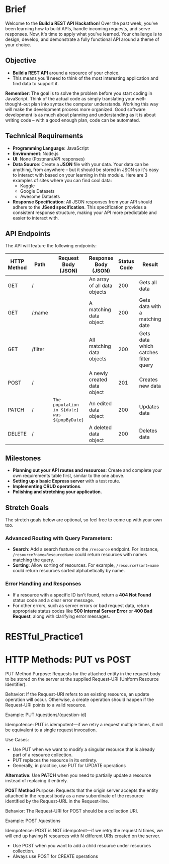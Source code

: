 # **Brief**

Welcome to the **Build a REST API Hackathon**! Over the past week, you've been learning how to build APIs, handle incoming requests, and serve responses. Now, it's time to apply what you've learned. Your challenge is to design, develop, and demonstrate a fully functional API around a theme of your choice.

## **Objective**

- **Build a REST API** around a resource of your choice.
- This means you'll need to think of the most interesting application and find data to support it.

**Remember**: The goal is to solve the problem before you start coding in JavaScript. Think of the actual code as simply translating your well-thought-out plan into syntax the computer understands. Working this way will make the development process more organized. Good software development is as much about planning and understanding as it is about writing code – with a good enough plan, code can be automated.

## **Technical Requirements**

- **Programming Language**: JavaScript
- **Environment**: Node.js
- **UI**: None (Postman/API responses)
- **Data Source**: Create a **JSON** file with your data. Your data can be anything, from anywhere – but it should be stored in JSON so it's easy to interact with based on your learning in this module. Here are 3 examples of sites where you can find cool data:
  - Kaggle
  - Google Datasets
  - Awesome Datasets
- **Response Specification**: All JSON responses from your API should adhere to the **JSend specification**. This specification provides a consistent response structure, making your API more predictable and easier to interact with.

## **API Endpoints**

The API will feature the following endpoints:

| **HTTP Method** | **Path** | **Request Body (JSON)**                      | **Response Body (JSON)**     | **Status Code** | **Result**                           |
| --------------- | -------- | -------------------------------------------- | ---------------------------- | --------------- | ------------------------------------ |
| GET             | /        |                                              | An array of all data objects | 200             | Gets all data                        |
| GET             | /:name   |                                              | A matching data object       | 200             | Gets data with a matching date       |
| GET             | /filter  |                                              | All matching data objects    | 200             | Gets data which catches filter query |
| POST            | /        |                                              | A newly created data object  | 201             | Creates new data                     |
| PATCH           | /        | `The population in ${date} was ${popByDate}` | An edited data object        | 200             | Updates data                         |
| DELETE          | /        |                                              | A deleted data object        | 200             | Deletes data                         |

## **Milestones**

- **Planning out your API routes and resources**: Create and complete your own requirements table first, similar to the one above.
- **Setting up a basic Express server** with a test route.
- **Implementing CRUD operations**.
- **Polishing and stretching your application**.

## **Stretch Goals**

The stretch goals below are optional, so feel free to come up with your own too.

### **Advanced Routing with Query Parameters:**

- **Search**: Add a search feature on the `/resource` endpoint. For instance, `/resource?name=ResourceName` could return resources with names matching the query.
- **Sorting**: Allow sorting of resources. For example, `/resource?sort=name` could return resources sorted alphabetically by name.

### **Error Handling and Responses**

- If a resource with a specific ID isn't found, return a **404 Not Found** status code and a clear error message.
- For other errors, such as server errors or bad request data, return appropriate status codes like **500 Internal Server Error** or **400 Bad Request**, along with clarifying error messages.

# **RESTful_Practice1**

# HTTP Methods: PUT vs POST

PUT Method
Purpose: Requests for the attached entity in the request body to be stored on the server at the supplied Request-URI (Uniform Resource Identifier).

Behavior: If the Request-URI refers to an existing resource, an update operation will occur. Otherwise, a create operation should happen if the Request-URI points to a valid resource.

Example:
PUT /questions/{question-id}

Idempotence: PUT is idempotent—if we retry a request multiple times, it will be equivalent to a single request invocation.

Use Cases:

- Use PUT when we want to modify a singular resource that is already part of a resource collection.
- PUT replaces the resource in its entirety.
- Generally, in practice, use PUT for UPDATE operations

**Alternative:**
Use **PATCH** when you need to partially update a resource instead of replacing it entirely.

**POST Method**
Purpose: Requests that the origin server accepts the entity attached in the request body as a new subordinate of the resource identified by the Request-URL in the Request-line.

Behavior: The Request-URI for POST should be a collection URI.

Example:
POST /questions

Idempotence: POST is NOT idempotent—if we retry the request N times, we will end up having N resources with N different URIs created on the server.

- Use POST when you want to add a child resource under resources collection.
- Always use POST for CREATE operations
